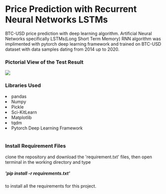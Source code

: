 <h1> Price Prediction with Recurrent Neural Networks LSTMs </h1>

BTC-USD price prediction with deep learning algorithm.
Artificial Neural Networks specifically LSTMs(Long Short Term Memory) RNN algorithm was implimented with pytorch deep learning framework and trained on BTC-USD dataset with data samples dating from 2014 up to 2020.

<h3>Pictorial View of the Test Result</h3>
<img src="https://user-images.githubusercontent.com/70514310/138338315-55c31302-0a94-4591-a2d4-5f0156c52331.jpg">

<br>
<h3> Libraries Used </h3>
</ul>
    <li>pandas</li>
    <li>Numpy</li>
    <li>Pickle</li>
    <li>Sci-KitLearn</li>
    <li>Matplotlib</li>
    <li>tqdm</li>
    <li>Pytorch Deep Learning Framework</li>
</ul>
<br>
<h3>Install Requirement Files</h3>
clone the repository and download the 'requirement.txt' files, then open terminal in the working directory and  type <h5>'pip install -r requirements.txt'</h5> to install all the requirements for this project.
